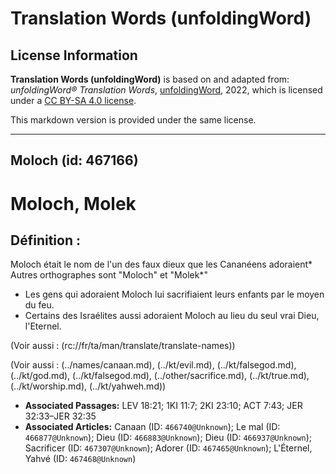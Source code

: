 # Translation Words (unfoldingWord)

## License Information

**Translation Words (unfoldingWord)** is based on and adapted from: _unfoldingWord® Translation Words_, [unfoldingWord](https://unfoldingword.org/utw), 2022, which is licensed under a [CC BY-SA 4.0 license](https://creativecommons.org/licenses/by-sa/4.0/legalcode.en).

This markdown version is provided under the same license.



--------------------------------

## Moloch (id: 467166)

Moloch, Molek
=============

Définition :
------------

Moloch était le nom de l'un des faux dieux que les Cananéens adoraient\* Autres orthographes sont "Moloch" et "Molek\*"

* Les gens qui adoraient Moloch lui sacrifiaient leurs enfants par le moyen du feu.
* Certains des Israélites aussi adoraient Moloch au lieu du seul vrai Dieu, l'Eternel.

(Voir aussi : (rc://fr/ta/man/translate/translate\-names))

(Voir aussi : (../names/canaan.md), (../kt/evil.md), (../kt/falsegod.md), (../kt/god.md), (../kt/falsegod.md), (../other/sacrifice.md), (../kt/true.md), (../kt/worship.md), (../kt/yahweh.md))

* **Associated Passages:** LEV 18:21; 1KI 11:7; 2KI 23:10; ACT 7:43; JER 32:33–JER 32:35
* **Associated Articles:** Canaan (ID: `466740@Unknown`); Le mal (ID: `466877@Unknown`); Dieu (ID: `466883@Unknown`); Dieu (ID: `466937@Unknown`); Sacrificer (ID: `467307@Unknown`); Adorer (ID: `467465@Unknown`); L'Éternel, Yahvé (ID: `467468@Unknown`)

